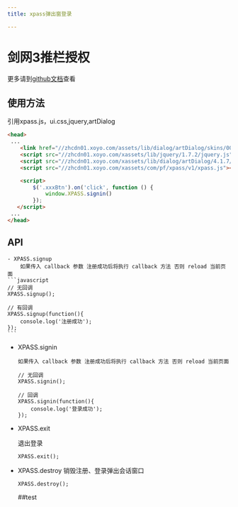```yaml
---
title: xpass弹出窗登录

---
```


# 剑网3推栏授权

更多请到[github文档](https://github.com/XFETeam/libs/tree/xpass)查看

## 使用方法
引用xpass.js，ui.css,jquery,artDialog
```html
<head>
 ...
    <link href="//zhcdn01.xoyo.com/assets/lib/dialog/artDialog/skins/001/ui.css" class="external" rel="stylesheet">
    <script src="//zhcdn01.xoyo.com/xassets/lib/jquery/1.7.2/jquery.js"></script>
    <script src="//zhcdn01.xoyo.com/xassets/lib/dialog/artDialog/4.1.7/artDialog.js"></script>
    <script src="//zhcdn01.xoyo.com/xassets/com/pf/xpass/v1/xpass.js"></script>

    <script>
        $('.xxxBtn').on('click', function () {
            window.XPASS.signin()
        });
   </script>
 ...
</head>
```

## API
    - XPASS.signup
        如果传入 callback 参数 注册成功后将执行 callback 方法 否则 reload 当前页面
    ```javascript
    // 无回调
    XPASS.signup();

    // 有回调
    XPASS.signup(function(){
        console.log('注册成功');
    });
    ```

  - XPASS.signin

        如果传入 callback 参数 注册成功后将执行 callback 方法 否则 reload 当前页面

    ```
    // 无回调
    XPASS.signin();

    // 回调
    XPASS.signin(function(){
        console.log('登录成功');
    });
    ```

  - XPASS.exit

    退出登录

    ```
    XPASS.exit();
    ```

  - XPASS.destroy
    销毁注册、登录弹出会话窗口
    ```
    XPASS.destroy();
    ```
    ##test

